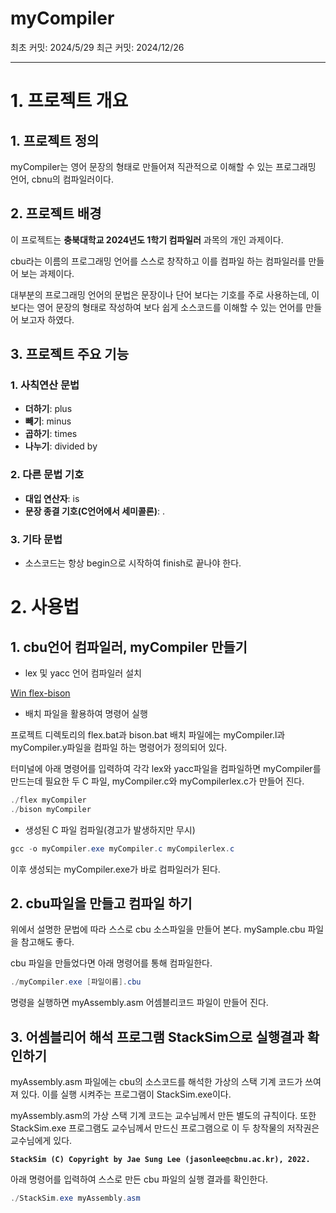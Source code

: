 # myCompiler

최초 커밋: 2024/5/29   최근 커밋: 2024/12/26

---

# 1. 프로젝트 개요

## 1. 프로젝트 정의

myCompiler는 영어 문장의 형태로 만들어져 직관적으로 이해할 수 있는 프로그래밍 언어, cbnu의 컴파일러이다.

## 2. 프로젝트 배경

이 프로젝트는 **충북대학교 2024년도 1학기 컴파일러** 과목의 개인 과제이다.

cbu라는 이름의 프로그래밍 언어를 스스로 창작하고 이를 컴파일 하는 컴파일러를 만들어 보는 과제이다.

대부분의 프로그래밍 언어의 문법은 문장이나 단어 보다는 기호를 주로 사용하는데, 이보다는 영어 문장의 형태로 작성하여 보다 쉽게 소스코드를 이해할 수 있는 언어를 만들어 보고자 하였다. 

## 3. 프로젝트 주요 기능

### 1. 사칙연산 문법

- **더하기**: plus
- **빼기**: minus
- **곱하기**: times
- **나누기**: divided by

### 2. 다른 문법 기호

- **대입 연산자**: is
- **문장 종결 기호(C언어에서 세미콜론)**: .

### 3. 기타 문법

- 소스코드는 항상 begin으로 시작하여 finish로 끝나야 한다.

# 2. 사용법

## 1. cbu언어 컴파일러, myCompiler 만들기

- lex 및 yacc 언어 컴파일러 설치

[Win flex-bison](https://sourceforge.net/projects/winflexbison/)

- 배치 파일을 활용하여 명령어 실행

프로젝트 디렉토리의 flex.bat과 bison.bat 배치 파일에는 myCompiler.l과 myCompiler.y파일을 컴파일 하는 명령어가 정의되어 있다.

터미널에 아래 명령어를 입력하여 각각 lex와 yacc파일을 컴파일하면 myCompiler를 만드는데 필요한 두 C 파일, myCompiler.c와 myCompilerlex.c가 만들어 진다.

```powershell
./flex myCompiler
./bison myCompiler
```

- 생성된 C 파일 컴파일(경고가 발생하지만 무시)

```powershell
gcc -o myCompiler.exe myCompiler.c myCompilerlex.c
```

이후 생성되는 myCompiler.exe가 바로 컴파일러가 된다.

## 2. cbu파일을 만들고 컴파일 하기

위에서 설명한 문법에 따라 스스로 cbu 소스파일을 만들어 본다. mySample.cbu 파일을 참고해도 좋다.

cbu 파일을 만들었다면 아래 명령어를 통해 컴파일한다.

```powershell
./myCompiler.exe [파일이름].cbu
```

명령을 실행하면 myAssembly.asm 어셈블리코드 파일이 만들어 진다.

## 3. 어셈블리어 해석 프로그램 StackSim으로 실행결과 확인하기

myAssembly.asm 파일에는 cbu의 소스코드를 해석한 가상의 스택 기계 코드가 쓰여져 있다. 이를 실행 시켜주는 프로그램이 StackSim.exe이다.

myAssembly.asm의 가상 스택 기계 코드는 교수님께서 만든 별도의 규칙이다. 또한 StackSim.exe 프로그램도 교수님께서 만드신 프로그램으로 이 두 창작물의 저작권은 교수님에게 있다.

**`StackSim (C) Copyright by Jae Sung Lee (jasonlee@cbnu.ac.kr), 2022.`**

아래 명령어를 입력하여 스스로 만든 cbu 파일의 실행 결과를 확인한다.

```powershell
./StackSim.exe myAssembly.asm
```